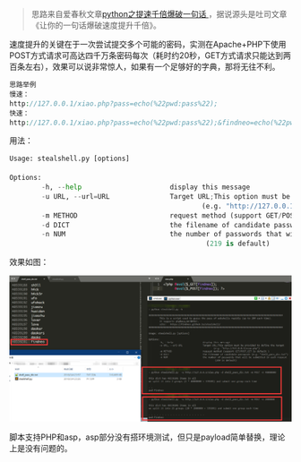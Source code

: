 >  思路来自爱春秋文章[python之提速千倍爆破一句话 ](https://bbs.ichunqiu.com/thread-16952-1-1.html) ，据说源头是吐司文章《让你的一句话爆破速度提升千倍》。

速度提升的关键在于一次尝试提交多个可能的密码，实测在Apache+PHP下使用POST方式请求可高达四千万条密码每次（耗时约20秒，GET方式请求只能达到两百条左右），效果可以说非常惊人，如果有一个足够好的字典，那将无往不利。

```php
思路举例
慢速：
http://127.0.0.1/xiao.php?pass=echo(%22pwd:pass%22);
快速：
http://127.0.0.1/xiao.php?pass=echo(%22pwd:pass%22);&findneo=echo(%22pwd:findneo%22);
```

用法：
```python
Usage: stealshell.py [options]

Options:
        -h, --help                      display this message
        -u URL, --url=URL               Target URL;This option must be provided to define the target
                                                (e.g. "http://127.0.0.1/xiao.php")
        -m METHOD                       request method (support GET/POST,GET is default )
        -d DICT                         the filename of candidate passwords (e.g. "shell_pass_dic.txt")
        -n NUM                          the number of passwords that will be submitted in each request
                                                 (219 is default)


```
效果如图：

![stealshell.png](stealshell.png)

脚本支持PHP和asp，asp部分没有搭环境测试，但只是payload简单替换，理论上是没有问题的。
